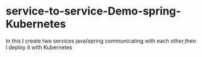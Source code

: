 # service-to-service-Demo-spring-Kubernetes
In this I create two services java/spring communicating with each other,then I deploy it with Kubernetes
